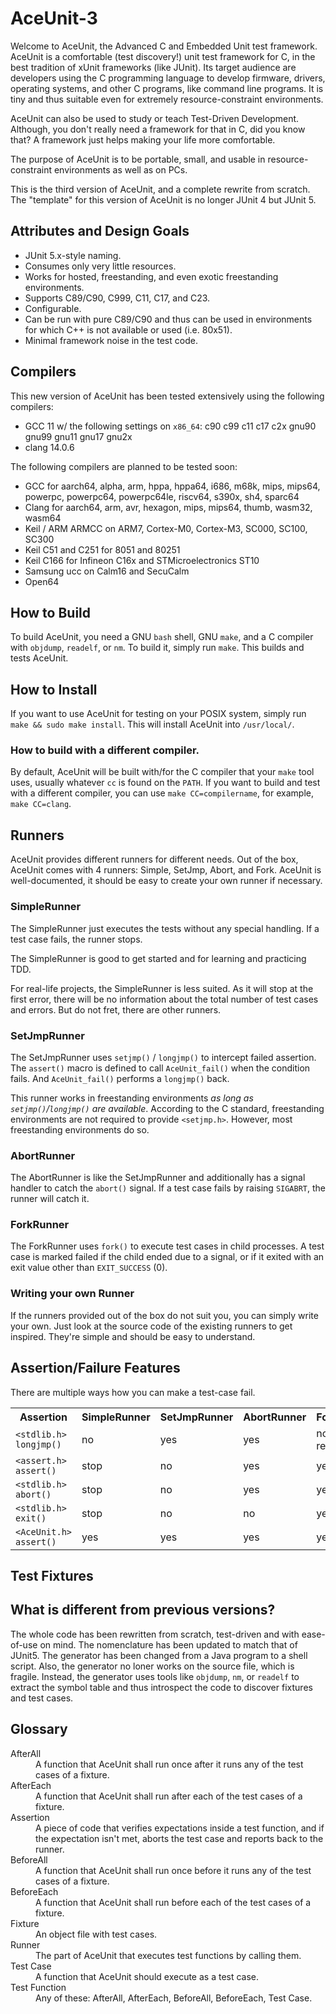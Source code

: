 # AceUnit-3

Welcome to AceUnit, the Advanced C and Embedded Unit test framework.
AceUnit is a comfortable (test discovery!) unit test framework for C, in the best tradition of xUnit frameworks (like JUnit).
Its target audience are developers using the C programming language to develop firmware, drivers, operating systems, and other C programs, like command line programs.
It is tiny and thus suitable even for extremely resource-constraint environments.

AceUnit can also be used to study or teach Test-Driven Development.
Although, you don't really need a framework for that in C, did you know that?
A framework just helps making your life more comfortable.

The purpose of AceUnit is to be portable, small, and usable in resource-constraint environments as well as on PCs.

This is the third version of AceUnit, and a complete rewrite from scratch.
The "template" for this version of AceUnit is no longer JUnit 4 but JUnit 5.

## Attributes and Design Goals
* JUnit 5.x-style naming.
* Consumes only very little resources.
* Works for hosted, freestanding,  and even exotic freestanding environments.
* Supports C89/C90, C999, C11, C17, and C23.
* Configurable.
* Can be run with pure C89/C90 and thus can be used in environments for which C++ is not available or used (i.e. 80x51).
* Minimal framework noise in the test code.

## Compilers

This new version of AceUnit has been tested extensively using the following compilers:
* GCC 11 w/ the following settings on `x86_64`: c90 c99 c11 c17 c2x gnu90 gnu99 gnu11 gnu17 gnu2x
* clang 14.0.6

The following compilers are planned to be tested soon:
* GCC for aarch64, alpha, arm, hppa, hppa64, i686, m68k, mips, mips64, powerpc, powerpc64, powerpc64le, riscv64, s390x, sh4, sparc64
* Clang for aarch64, arm, avr, hexagon, mips, mips64, thumb, wasm32, wasm64
* Keil / ARM ARMCC on ARM7, Cortex-M0, Cortex-M3, SC000, SC100, SC300
* Keil C51 and C251 for 8051 and 80251
* Keil C166 for Infineon C16x and STMicroelectronics ST10
* Samsung ucc on Calm16 and SecuCalm
* Open64

## How to Build
To build AceUnit, you need a GNU `bash` shell, GNU `make`, and a C compiler with `objdump`, `readelf`, or `nm`.
To build it, simply run `make`.
This builds and tests AceUnit.

## How to Install
If you want to use AceUnit for testing on your POSIX system, simply run `make && sudo make install`.
This will install AceUnit into `/usr/local/`.

### How to build with a different compiler.
By default, AceUnit will be built with/for the C compiler that your `make` tool uses, usually whatever `cc` is found on the `PATH`.
If you want to build and test with a different compiler, you can use `make CC=compilername`, for example, `make CC=clang`.

## Runners
AceUnit provides different runners for different needs.
Out of the box, AceUnit comes with 4 runners: Simple, SetJmp, Abort, and Fork.
AceUnit is well-documented, it should be easy to create your own runner if necessary.

### SimpleRunner
The SimpleRunner just executes the tests without any special handling.
If a test case fails, the runner stops.

The SimpleRunner is good to get started and for learning and practicing TDD.

For real-life projects, the SimpleRunner is less suited.
As it will stop at the first error, there will be no information about the total number of test cases and errors.
But do not fret, there are other runners.

### SetJmpRunner
The SetJmpRunner uses `setjmp()` / `longjmp()` to intercept failed assertion.
The `assert()` macro is defined to call `AceUnit_fail()` when the condition fails.
And `AceUnit_fail()` performs a `longjmp()` back.

This runner works in freestanding environments _as long as `setjmp()`/`longjmp()` are available_.
According to the C standard, freestanding environments are not required to provide `<setjmp.h>`.
However, most freestanding environments do so.

### AbortRunner
The AbortRunner is like the SetJmpRunner and additionally has a signal handler to catch the `abort()` signal.
If a test case fails by raising `SIGABRT`, the runner will catch it.

### ForkRunner
The ForkRunner uses `fork()` to execute test cases in child processes.
A test case is marked failed if the child ended due to a signal, or if it exited with an exit value other than `EXIT_SUCCESS` (0).

### Writing your own Runner
If the runners provided out of the box do not suit you, you can simply write your own.
Just look at the source code of the existing runners to get inspired.
They're simple and should be easy to understand.

## Assertion/Failure Features
There are multiple ways how you can make a test-case fail.

<table>
<tr><th>Assertion</th>                              <th>SimpleRunner</th><th>SetJmpRunner</th><th>AbortRunner</th><th>ForkRunner</th></tr>
<tr><td><code>&lt;stdlib.h&gt; longjmp()</code></td><td>no</td>          <td>yes</td>         <td>yes</td>        <td>no (not required)</td></tr>
<tr><td><code>&lt;assert.h&gt; assert()</code></td> <td>stop</td>        <td>no</td>          <td>yes</td>        <td>yes</td></tr>
<tr><td><code>&lt;stdlib.h&gt; abort()</code></td>  <td>stop</td>        <td>no</td>          <td>yes</td>        <td>yes</td></tr>
<tr><td><code>&lt;stdlib.h&gt; exit()</code></td>   <td>stop</td>        <td>no</td>          <td>no</td>         <td>yes</td></tr>
<tr><td><code>&lt;AceUnit.h&gt; assert()</code></td><td>yes</td>         <td>yes</td>         <td>yes</td>        <td>yes</td></tr>
</table>

## Test Fixtures

## What is different from previous versions?
The whole code has been rewritten from scratch, test-driven and with ease-of-use on mind.
The nomenclature has been updated to match that of JUnit5.
The generator has been changed from a Java program to a shell script.
Also, the generator no loner works on the source file, which is fragile.
Instead, the generator uses tools like `objdump`, `nm`, or `readelf` to extract the symbol table and thus introspect the code to discover fixtures and test cases.

## Glossary

<dl>
<dt>AfterAll</dt><dd>A function that AceUnit shall run once after it runs any of the test cases of a fixture.</dd>
<dt>AfterEach<dt><dd>A function that AceUnit shall run after each of the test cases of a fixture.</dd>
<dt>Assertion</dt><dd>A piece of code that verifies expectations inside a test function, and if the expectation isn't met, aborts the test case and reports back to the runner.</dd>
<dt>BeforeAll</dt><dd>A function that AceUnit shall run once before it runs any of the test cases of a fixture.</dd>
<dt>BeforeEach<dt><dd>A function that AceUnit shall run before each of the test cases of a fixture.</dd>
<dt>Fixture</dt><dd>An object file with test cases.</dd>
<dt>Runner</dt><dd>The part of AceUnit that executes test functions by calling them.</dd>
<dt>Test Case</dt><dd>A function that AceUnit should execute as a test case.</dd>
<dt>Test Function<dt><dd>Any of these: AfterAll, AfterEach, BeforeAll, BeforeEach, Test Case.</dd>
</dl>
